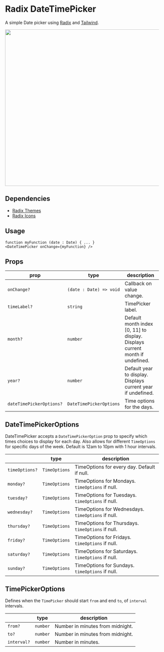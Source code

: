 # Radix DateTimePicker

A simple Date picker using [Radix](https://www.radix-ui.com) and [Tailwind](https://tailwindcss.com).

<img src="https://s6.gifyu.com/images/S8jFj.gif" width="512" />

## Dependencies

- [Radix Themes](https://www.npmjs.com/package/@radix-ui/themes)
- [Radix Icons](https://www.npmjs.com/package/@radix-ui/react-icons)

## Usage

```
function myFunction (date : Date) { ... }
<DateTimePicker onChange={myFunction} />
```

## Props

| prop                   | type                  | description                                                                  |
|------------------------|-----------------------|------------------------------------------------------------------------------|
| `onChange?`               | `(date : Date) => void` | Callback on value change.                                                    |
| `timeLabel?`             | `string`                | TimePicker label.                                                            |
| `month?`                 | `number`                | Default month index [0, 11] to display. Displays current month if undefined. |
| `year?`                  | `number`                | Default year to display. Displays current year if undefined.                 |
| `dateTimePickerOptions?` | `DateTimePickerOptions` | Time options for the days.                                                   |

## DateTimePickerOptions

DateTimePicker accepts a `DateTimePickerOption` prop to specify which times choices to display for each day. Also allows for different `TimeOptions` for specific days of the week. Default is 12am to 10pm with 1 hour intervals.

|              | type        | description                                        |
|--------------|-------------|----------------------------------------------------|
| `timeOptions?` | `TimeOptions` | TimeOptions for every day. Default if null.        |
| `monday?`      | `TimeOptions` | TimeOptions for Mondays. `timeOptions` if null.    |
| `tuesday?`     | `TimeOptions` | TimeOptions for Tuesdays. `timeOptions` if null.   |
| `wednesday?`   | `TimeOptions` | TimeOptions for Wednesdays. `timeOptions` if null. |
| `thursday?`    | `TimeOptions` | TimeOptions for Thursdays. `timeOptions` if null.  |
| `friday?`      | `TimeOptions` | TimeOptions for Fridays. `timeOptions` if null.    |
| `saturday?`    | `TimeOptions` | TimeOptions for Saturdays. `timeOptions` if null.  |
| `sunday?`      | `TimeOptions` | TimeOptions for Sundays. `timeOptions` if null.    |

## TimePickerOptions

Defines when the `TimePicker` should start `from` and end `to`, of `interval` intervals.

|           | type   | description                      |
|-----------|--------|----------------------------------|
| `from?`     | `number` | Number in minutes from midnight. |
| `to?`       | `number` | Number in minutes from midnight. |
| `interval?` | `number` | Number in minutes.               |
